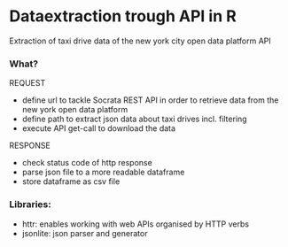 # Dataextraction trough API in R
Extraction of taxi drive data of the new york city open data platform API

### **What?** <br>
REQUEST 
- define url to tackle Socrata REST API in order to retrieve data from the new york open data platform
- define path to extract json data about taxi drives incl. filtering
- execute API get-call to download the data

RESPONSE
- check status code of http response
- parse json file to a more readable dataframe 
- store dataframe as csv file

### **Libraries:**
- httr: enables working with web APIs organised by HTTP verbs
- jsonlite: json parser and generator
